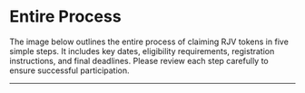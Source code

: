 # Entire Process  

The image below outlines the entire process of claiming RJV tokens in five simple steps. It includes key dates, eligibility requirements, registration instructions, and final deadlines. Please review each step carefully to ensure successful participation.

---

<ImageViewer src="/assets/images/products/Airdrop/entire-process-in-5-steps.webp" alt="Entire process in 5 steps"/>